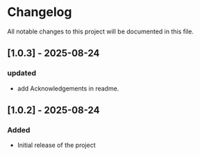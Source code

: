 # Changelog

All notable changes to this project will be documented in this file.

## [1.0.3] - 2025-08-24
### updated
- add Acknowledgements in readme.

## [1.0.2] - 2025-08-24
### Added
- Initial release of the project